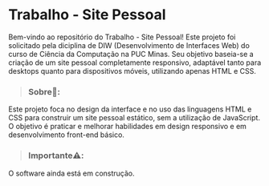# Trabalho - Site Pessoal

Bem-vindo ao repositório do Trabalho - Site Pessoal! Este projeto foi solicitado pela diciplina de DIW (Desenvolvimento de Interfaces Web)
do curso de Ciência da Computação na PUC Minas. Seu objetivo baseia-se a criação de um site pessoal completamente responsivo, adaptável
tanto para desktops quanto para dispositivos móveis, utilizando apenas HTML e CSS.

> ### Sobre📃:

Este projeto foca no design da interface e no uso das linguagens HTML e CSS para construir um site pessoal estático, sem a utilização de
JavaScript. O objetivo é praticar e melhorar habilidades em design responsivo e em desenvolvimento front-end básico.

> ### Importante⚠️:

O software ainda está em construção.


